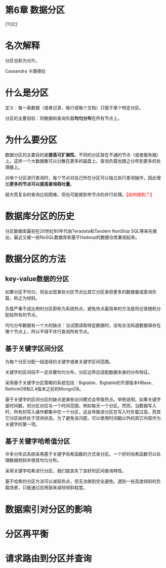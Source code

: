 # 第6章 数据分区

[TOC]



# 名次解释

分区也称为分片。

Cassandra 卡珊德拉

# 什么是分区

定义：每一条数据（或者记录，每行或每个文档）只属于某个特定分区。

分区的主要目标：将数据和查询负载**均匀分布**在所有节点上。

# 为什么要分区

数据分区的主要目的是**提高可扩展性**。不同的分区放在不通的节点（或者服务器）上。这样一个大数据集可以分散在更多的磁盘上，查询负载也随之分布到更多的处理器上。

对单个分区进行查询时，每个节点对自己所在分区可以独立执行查询操作，因此增加**更多的节点可以提高查询吞吐量**。

超大而复杂的查询比较困难，但也可能做到夸节点的并行处理。<font color="red">【如何做到？】</font>

# 数据库分区的历史

分区数据库最初在20世纪80年代由Teradata和Tandem NonStop SQL等率先推出，最近又被一些NoSQL数据库和基于Hadoop的数据仓库重视起来。

# 数据分区的方法

## key-value数据的分区

如果分区不均匀，则会出现某些分区节点比其它分区承担更多的数据量或查询负载，称之为倾斜。

负载严重不成比例的分区即称为系统热点。避免热点最简单的方法是将记录随机分配给所有的节点。

均匀分布数据有一个大的缺点：当试图读取特定数据时，没有办法知道数据保存在哪个节点上，所以不得不并行查询所有节点。

## 基于关键字区间分区

为每个分区分配一段连续的关键字或者关键字区间范围。

关键字的区间段不一定非要均匀分布，分区边界应适配数据本身的分布特征。

采用基于关键字分区策略的系统包括：Bigtable、Bigtable的开源版本HBase、RethinkDB和2.4版本之前的MongoDB。

基于关键字的区间分区的缺点是某些访问模式会导致热点。举例说明，如果关键字是时间戳，则分区对应与一个时间范围，例如每天一个分区。然而，当数据写入时，所有的写入操作都集中在一个分区，这会导致该分区在写入时负载过高，而其它分区始终处于空闲状态。为了避免该问题，可以使用时间戳以外的其它内容作为关键字的第一项。

## 基于关键字哈希值分区

许多分布式系统采用基于关键字哈希函数的方式来分区。一个好的哈希函数可以处理数据倾斜并使其均匀分布。

采用关键字哈希进行分区，我们就丧失了良好的区间查询特性。

基于哈希的分区方法可以减轻热点，但无法做到完全避免。遇到一些高度倾斜的负载场景，只能通过应用层来减轻倾斜程度。

# 数据索引对分区的影响



# 分区再平衡

# 请求路由到分区并查询